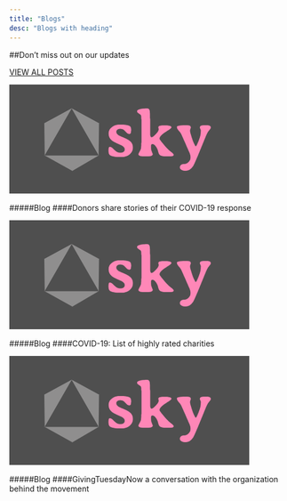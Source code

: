 ```yaml
---
title: "Blogs"
desc: "Blogs with heading"
---
```

<div>

##Don’t miss out on our updates
<div class="link">

[VIEW ALL POSTS](#)
<div class="new_arrow lg"><span class="arrow_line"><span></span></span></div> 
</div>
</div>
<div class="blog-wrapper">
<div>

[![Blog](../images/blog.PNG)](#)
<div>

#####Blog
####Donors share stories of their COVID-19 response
</div>
</div>
<div>

[![Blog](../images/blog.PNG)](#)
<div>

#####Blog
####COVID-19: List of highly rated charities
</div></div>
<div>

[![Blog](../images/blog.PNG)](#)
<div>

#####Blog
####GivingTuesdayNow a conversation with the organization behind the movement
</div></div></div>